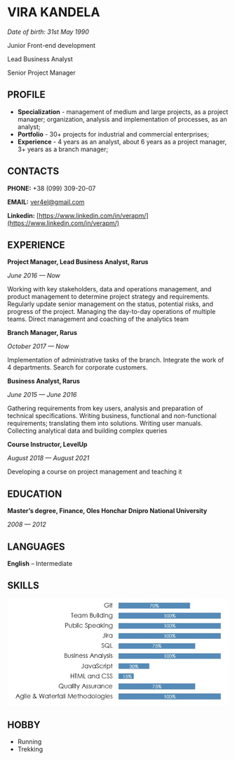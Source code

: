 # **VIRA KANDELA**
*Date of birth: 31st May 1990*

Junior Front-end development

Lead Business Analyst

Senior Project Manager

## **PROFILE**
- **Specialization** - management of medium and large projects, as a project manager; organization, analysis and implementation of processes, as an analyst;
- **Portfolio** - 30+ projects for industrial and commercial enterprises;
- **Experience** - 4 years as an analyst, about 6 years as a project manager, 3+ years as a branch manager;

## **CONTACTS**
**PHONE:** +38 (099) 309-20-07

**EMAIL:** ver4el@gmail.com

**Linkedin:** [https://www.linkedin.com/in/verapm/](https://www.linkedin.com/in/verapm/)

## **EXPERIENCE**
**Project Manager, Lead Business Analyst, Rarus**

*June 2016 — Now*

Working with key stakeholders, data and operations management, and product management to determine project strategy and requirements.
Regularly update senior management on the status, potential risks, and progress of the project.
Managing the day-to-day operations of multiple teams.
Direct management and coaching of the analytics team

**Branch Manager, Rarus**

*October 2017 — Now*

Implementation of administrative tasks of the branch.
Integrate the work of 4 departments.
Search for corporate customers.

**Business Analyst, Rarus**

*June 2015 — June 2016*

Gathering requirements from key users, analysis and preparation of technical specifications.
Writing business, functional and non-functional requirements; translating them into solutions.
Writing user manuals.
Collecting analytical data and building complex queries

**Course Instructor, LevelUp**

*August 2018 — August 2021*

Developing a course on project management and teaching it

## **EDUCATION**
**Master’s degree, Finance,  Oles Honchar Dnipro National University**

*2008 — 2012*

## **LANGUAGES**
**English** – Intermediate

## **SKILLS**
![skills](/img/Screenshot_1.jpg) 

## **HOBBY**
- Running
- Trekking